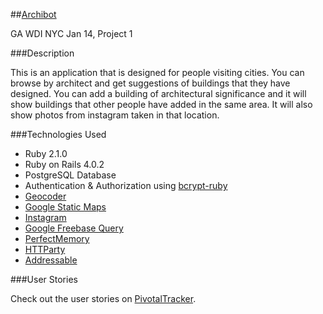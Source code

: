 ##[Archibot](archibot.herokuapp.com)

GA WDI NYC Jan 14, Project 1

###Description

This is an application that is designed for people visiting cities. You can browse by architect and get suggestions of buildings that they have designed. You can add a building of architectural significance and it will show buildings that other people have added in the same area. It will also show photos from instagram taken in that location. 

###Technologies Used

* Ruby 2.1.0
* Ruby on Rails 4.0.2
* PostgreSQL Database
* Authentication & Authorization using [bcrypt-ruby](http://bcrypt-ruby.rubyforge.org/)
* [Geocoder](https://github.com/alexreisner/geocoder)
* [Google Static Maps](https://developers.google.com/maps/documentation/staticmaps/?c*sw=1)
* [Instagram](http://instagram.com/developer/)
* [Google Freebase Query](https://developers.google.com/freebase/)
* [PerfectMemory](https://github.com/PerfectMemory/freebase-api)
* [HTTParty](https://github.com/jnunemaker/httparty)
* [Addressable](https://github.com/sporkmonger/addressable)

###User Stories

Check out the user stories on [PivotalTracker](https://www.pivotaltracker.com/s/projects/1015674).
